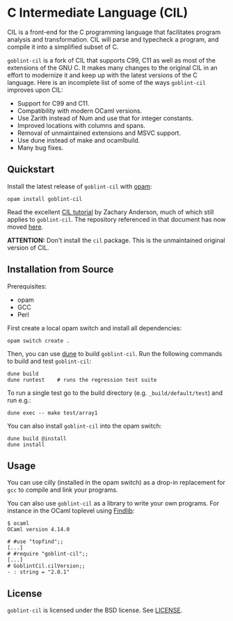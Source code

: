 C Intermediate Language (CIL)
============================

CIL is a front-end for the C programming language that facilitates
program analysis and transformation. CIL will parse and typecheck a
program, and compile it into a simplified subset of C.

`goblint-cil` is a fork of CIL that supports C99, C11 as well as most of the
extensions of the GNU C. It makes many changes to the original CIL in an effort
to modernize it and keep up with the latest versions of the C language. Here is
an incomplete list of some of the ways `goblint-cil` improves upon CIL:
* Support for C99 and C11.
* Compatibility with modern OCaml versions.
* Use Zarith instead of Num and use that for integer constants.
* Improved locations with columns and spans.
* Removal of unmaintained extensions and MSVC support.
* Use dune instead of make and ocamlbuild.
* Many bug fixes.

Quickstart
----------

Install the latest release of `goblint-cil` with [opam][]:

    opam install goblint-cil

Read the excellent [CIL tutorial][tuto] by Zachary Anderson, much of which
still applies to `goblint-cil`. The repository referenced in that document has now moved [here][repo].

**ATTENTION:** Don't install the `cil` package. This is the unmaintained
original version of CIL.

[opam]: https://opam.ocaml.org/
[tuto]: https://web.eecs.umich.edu/~weimerw/2011-6610/reading/ciltut.pdf
[repo]: https://github.com/zanderso/cil-template

Installation from Source
------------------------

Prerequisites:
- opam
- GCC
- Perl

First create a local opam switch and install all dependencies:

    opam switch create .

Then, you can use [dune] to build `goblint-cil`. Run the following
commands to build and test `goblint-cil`:

    dune build
    dune runtest    # runs the regression test suite

To run a single test go to the build directory (e.g. `_build/default/test`) and run e.g.:

    dune exec -- make test/array1

You can also install `goblint-cil` into the opam switch:

    dune build @install
    dune install

[dune]: https://github.com/ocaml/dune

Usage
-----

You can use cilly (installed in the opam switch) as a drop-in
replacement for `gcc` to compile and link your programs.

You can also use `goblint-cil` as a library to write your own programs. For
instance in the OCaml toplevel using [Findlib][findlib]:

    $ ocaml
    OCaml version 4.14.0

    # #use "topfind";;
    [...]
    # #require "goblint-cil";;
    [...]
    # GoblintCil.cilVersion;;
    - : string = "2.0.1"

[findlib]: http://projects.camlcity.org/projects/findlib.html

License
-------
`goblint-cil` is licensed under the BSD license. See [LICENSE][license].

[license]: https://github.com/goblint/cil/blob/develop/LICENSE
